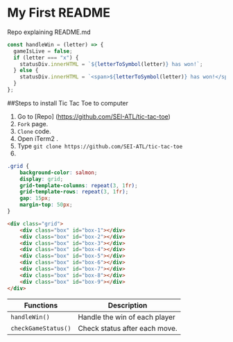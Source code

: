 # My First README

Repo explaining README.md

```Javascript
const handleWin = (letter) => {
  gameIsLive = false;
  if (letter === "x") {
    statusDiv.innerHTML = `${letterToSymbol(letter)} has won!`;
  } else {
    statusDiv.innerHTML = `<span>${letterToSymbol(letter)} has won!</span>`;
  }
};
```
##Steps to install Tic Tac Toe to computer
1. Go to [Repo] (https://github.com/SEI-ATL/tic-tac-toe)
2. `Fork` page.
3. `Clone` code.
4. Open iTerm2 .
5. Type `git clone https://github.com/SEI-ATL/tic-tac-toe`
6.

```CSS
.grid {
    background-color: salmon;
    display: grid;
    grid-template-columns: repeat(3, 1fr);
    grid-template-rows: repeat(3, 1fr);
    gap: 15px;
    margin-top: 50px;
}
```

```HTML
<div class="grid">
    <div class="box" id="box-1"></div>
    <div class="box" id="box-2"></div>
    <div class="box" id="box-3"></div>
    <div class="box" id="box-4"></div>
    <div class="box" id="box-5"></div>
    <div class="box" id="box-6"></div>
    <div class="box" id="box-7"></div>
    <div class="box" id="box-8"></div>
    <div class="box" id="box-9"></div>
</div>
```

| Functions | Description |
| ----------- | ----------- |
| `handleWin()` | Handle the win of each player |
| `checkGameStatus()` | Check status after each move. |